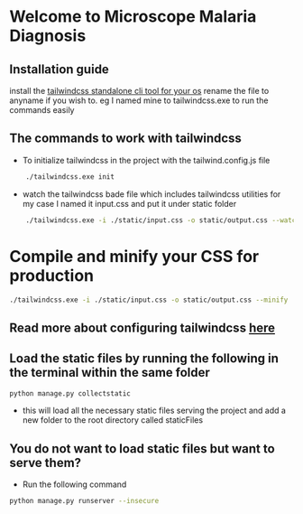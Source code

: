 # Welcome to Microscope Malaria Diagnosis

## Installation guide

install the [tailwindcss standalone cli tool for your os](https://github.com/tailwindlabs/tailwindcss/releases/latest)
rename the file to anyname if you wish to. eg I named mine to tailwindcss.exe to run the commands easily

## The commands to work with tailwindcss

- To initialize tailwindcss in the project with the tailwind.config.js file

```bash
    ./tailwindcss.exe init
```

- watch the tailwindcss bade file which includes tailwindcss utilities for my case I named it input.css and put it under static folder

```bash
    ./tailwindcss.exe -i ./static/input.css -o static/output.css --watch
```

# Compile and minify your CSS for production

```bash
./tailwindcss.exe -i ./static/input.css -o static/output.css --minify
```

## Read more about configuring tailwindcss [here](https://tailwindcss.com/blog/standalone-cli)

## Load the static files by running the following in the terminal within the same folder

```bash
python manage.py collectstatic
```

- this will load all the necessary static files serving the project and add a new folder to the root directory called staticFiles

## You do not want to load static files but want to serve them?

- Run the following command

```bash
python manage.py runserver --insecure
```

